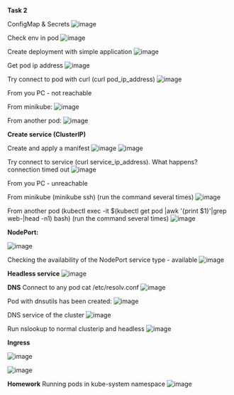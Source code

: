 **Task 2**

ConfigMap & Secrets
![image](https://user-images.githubusercontent.com/67266752/152607851-a87a99ad-6e83-446b-9cc1-137e40aaf00f.png)

Check env in pod
![image](https://user-images.githubusercontent.com/67266752/152608120-f0e90515-6cf3-4188-8487-b00cdf1b8fb6.png)

Create deployment with simple application
![image](https://user-images.githubusercontent.com/67266752/152610020-bc2cb349-9d26-43dc-8b51-5d8ee28dfbca.png)

Get pod ip address
![image](https://user-images.githubusercontent.com/67266752/152610482-0c518663-9222-4c62-bfb9-c8e7959298a7.png)

Try connect to pod with curl (curl pod_ip_address)
![image](https://user-images.githubusercontent.com/67266752/152615139-e016213d-6510-4bd2-8e41-7bf33cf4e671.png)

From you PC - not reachable

From minikube:
![image](https://user-images.githubusercontent.com/67266752/152616753-44fac21c-768e-4092-a08f-44db94017121.png)

From another pod:
![image](https://user-images.githubusercontent.com/67266752/152707452-1f96a578-c112-47d4-99c6-8dc180758f4f.png)

**Create service (ClusterIP)**

Create and apply a manifest
![image](https://user-images.githubusercontent.com/67266752/152807341-cf811732-6f68-4e4b-88ec-a203c0aedadf.png)
![image](https://user-images.githubusercontent.com/67266752/152807594-13379705-a576-4840-a35c-799b385e41be.png)

Try connect to service (curl service_ip_address). What happens? connection timed out
![image](https://user-images.githubusercontent.com/67266752/152808405-73a7c459-a290-4444-bdab-2677f6d5e795.png)

From you PC - unreachable

From minikube (minikube ssh) (run the command several times)
![image](https://user-images.githubusercontent.com/67266752/152809679-9c62fb96-c238-479d-9a18-98b193ee3cce.png)

From another pod (kubectl exec -it $(kubectl get pod |awk '{print $1}'|grep web-|head -n1) bash) (run the command several times)
![image](https://user-images.githubusercontent.com/67266752/152809077-9bf9e995-461f-4425-84e8-c4174b628c00.png)

**NodePort:**

![image](https://user-images.githubusercontent.com/67266752/152810949-14f9334c-51d7-4721-8215-68e479fb1a97.png)

Checking the availability of the NodePort service type - available
![image](https://user-images.githubusercontent.com/67266752/152811479-15c868e3-4109-4bca-80db-e62cedd025d3.png)

**Headless service**
![image](https://user-images.githubusercontent.com/67266752/152811730-1374938b-1433-4f8e-a202-8f4f0cd64fd8.png)

**DNS**
Connect to any pod cat /etc/resolv.conf
![image](https://user-images.githubusercontent.com/67266752/152890990-8d912317-64b5-45d2-ac61-5e6e8ac389cb.png)

Pod with dnsutils has been created:
![image](https://user-images.githubusercontent.com/67266752/152890879-a07eaaa7-4575-4af4-bdc6-02ba2cc69613.png)

DNS service of the cluster
![image](https://user-images.githubusercontent.com/67266752/152891108-d9ed4cc9-e4fc-41d7-9acc-ee2526257616.png)

Run nslookup to normal clusterip and headless
![image](https://user-images.githubusercontent.com/67266752/152891394-7389c889-31f9-4c96-8af5-b19ada55a8da.png)

**Ingress**

![image](https://user-images.githubusercontent.com/67266752/152866027-e9f13230-0410-4aeb-97ea-af82a247b8eb.png)

![image](https://user-images.githubusercontent.com/67266752/152866628-a882f399-de8b-4510-8b46-ab0466fd5f9a.png)


**Homework**
Running pods in kube-system namespace
![image](https://user-images.githubusercontent.com/67266752/152867631-c2501955-86e4-42f9-b62c-06b8df4513ac.png)




